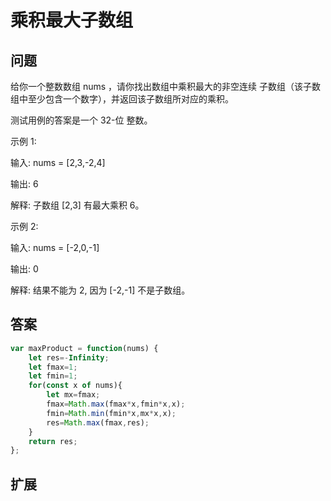 # 乘积最大子数组
## 问题
给你一个整数数组 nums ，请你找出数组中乘积最大的非空连续 子数组（该子数组中至少包含一个数字），并返回该子数组所对应的乘积。

测试用例的答案是一个 32-位 整数。

示例 1:

输入: nums = [2,3,-2,4]

输出: 6

解释: 子数组 [2,3] 有最大乘积 6。

示例 2:

输入: nums = [-2,0,-1]

输出: 0

解释: 结果不能为 2, 因为 [-2,-1] 不是子数组。

## 答案
```js
var maxProduct = function(nums) {
    let res=-Infinity;
    let fmax=1;
    let fmin=1;
    for(const x of nums){
        let mx=fmax;
        fmax=Math.max(fmax*x,fmin*x,x);
        fmin=Math.min(fmin*x,mx*x,x);
        res=Math.max(fmax,res);
    }
    return res;
};
```
## 扩展